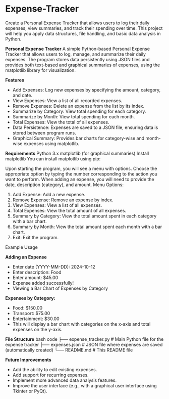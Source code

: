 # Expense-Tracker
Create a Personal Expense Tracker that allows users to log their daily expenses, view summaries, and track their spending over time. This project will help you apply data structures, file handling, and basic data analysis in Python.

**Personal Expense Tracker**
A simple Python-based Personal Expense Tracker that allows users to log, manage, and summarize their daily expenses. The program stores data persistently using JSON files and provides both text-based and graphical summaries of expenses, using the matplotlib library for visualization.

**Features**
- Add Expenses: Log new expenses by specifying the amount, category, and date.
- View Expenses: View a list of all recorded expenses.
- Remove Expenses: Delete an expense from the list by its index.
- Summarize by Category: View total spending for each category.
- Summarize by Month: View total spending for each month.
- Total Expenses: View the total of all expenses.
- Data Persistence: Expenses are saved to a JSON file, ensuring data is stored between program runs.
- Graphical Summary: Provides bar charts for category-wise and month-wise expenses using matplotlib.
  
**Requirements**
Python 3.x
matplotlib (for graphical summaries)
Install matplotlib
You can install matplotlib using pip:

Upon starting the program, you will see a menu with options.
Choose the appropriate option by typing the number corresponding to the action you want to perform.
When adding an expense, you will need to provide the date, description (category), and amount.
Menu Options:

1. Add Expense: Add a new expense.
2. Remove Expense: Remove an expense by index.
3. View Expenses: View a list of all expenses.
4. Total Expenses: View the total amount of all expenses.
5. Summary by Category: View the total amount spent in each category with a bar chart.
6. Summary by Month: View the total amount spent each month with a bar chart.
7. Exit: Exit the program.

Example Usage

**Adding an Expense**
- Enter date (YYYY-MM-DD): 2024-10-12
- Enter description: Food
- Enter amount: $45.00
- Expense added successfully!
- Viewing a Bar Chart of Expenses by Category

**Expenses by Category:**
- Food: $150.00
- Transport: $75.00
- Entertainment: $30.00
- This will display a bar chart with categories on the x-axis and total expenses on the y-axis.

**File Structure**
bash
code
├── expense_tracker.py   # Main Python file for the expense tracker
├── expenses.json        # JSON file where expenses are saved (automatically created)
└── README.md            # This README file

**Future Improvements**
- Add the ability to edit existing expenses.
- Add support for recurring expenses.
- Implement more advanced data analysis features.
- Improve the user interface (e.g., with a graphical user interface using Tkinter or PyQt).
